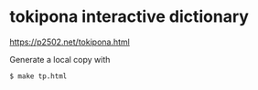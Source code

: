 # tokipona interactive dictionary

<https://p2502.net/tokipona.html>


Generate a local copy with

```sh
$ make tp.html
```
